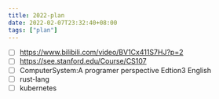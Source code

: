 ```yaml
---
title: 2022-plan
date: 2022-02-07T23:32:40+08:00
tags: ["plan"]
---
```


* [ ] <https://www.bilibili.com/video/BV1Cx411S7HJ?p=2> 
* [ ] <https://see.stanford.edu/Course/CS107>
* [ ] ComputerSystem:A programer perspective Edtion3 English
* [ ] rust-lang
* [ ] kubernetes

